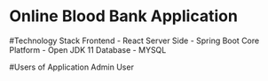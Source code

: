 # Online Blood Bank Application

#Technology Stack
  Frontend - React
  Server Side - Spring Boot
  Core Platform - Open JDK 11
  Database - MYSQL
  
#Users of Application
  Admin
  User
